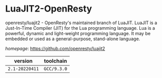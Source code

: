 # LuaJIT2-OpenResty

openresty/luajit2 - OpenResty's maintained branch of LuaJIT. LuaJIT is a Just-In-Time Compiler (JIT) for the Lua programming language. Lua is a powerful, dynamic and light-weight programming language. It may be embedded or used as a general-purpose, stand-alone language.

*homepage*: <https://github.com/openresty/luajit2>

version | toolchain
--------|----------
``2.1-20220411`` | ``GCC/9.3.0``

